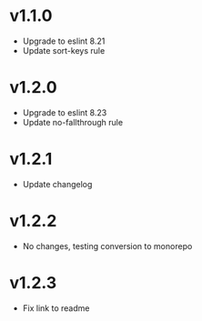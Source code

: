 # v1.1.0

- Upgrade to eslint 8.21
- Update sort-keys rule

# v1.2.0

- Upgrade to eslint 8.23
- Update no-fallthrough rule

# v1.2.1

- Update changelog

# v1.2.2

- No changes, testing conversion to monorepo

# v1.2.3

- Fix link to readme

